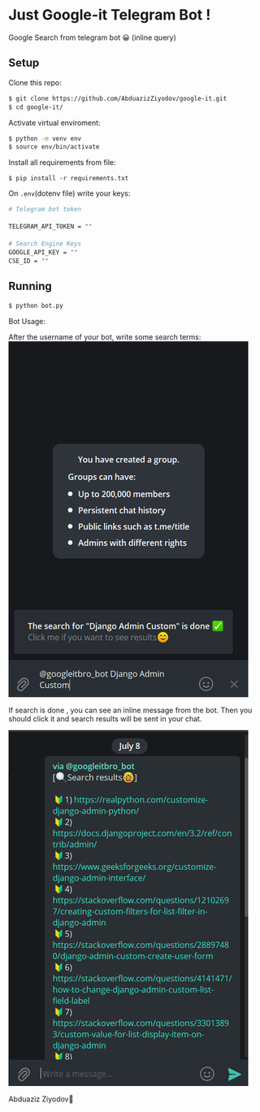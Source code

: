 # Just Google-it Telegram Bot !

Google Search from telegram bot 😀 (inline query)

## **Setup**

Clone this repo:

```bash
$ git clone https://github.com/AbduazizZiyodov/google-it.git
$ cd google-it/
```

Activate virtual enviroment:

```bash
$ python -m venv env
$ source env/bin/activate
```

Install all requirements from file:

```
$ pip install -r requirements.txt
```

On `.env`(dotenv file) write your keys:

```bash
# Telegram bot token

TELEGRAM_API_TOKEN = ""

# Search Engine Keys
GOOGLE_API_KEY = ""
CSE_ID = ""
```

## **Running**

```bash
$ python bot.py
```

Bot Usage:

After the username of your bot, write some search terms:
![BOT_USAGE_1](screenshots/1.PNG)

If search is done , you can see an inline message from the bot. Then you should click it and search results will be sent in your chat.

![BOT_USAGE_2](screenshots/2.PNG)

Abduaziz Ziyodov🎯
